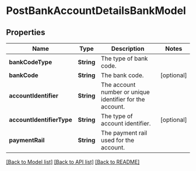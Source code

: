 # PostBankAccountDetailsBankModel

## Properties
Name | Type | Description | Notes
------------ | ------------- | ------------- | -------------
**bankCodeType** | **String** | The type of bank code. | 
**bankCode** | **String** | The bank code. | [optional] 
**accountIdentifier** | **String** | The account number or unique identifier for the account. | 
**accountIdentifierType** | **String** | The type of account identifier. | [optional] 
**paymentRail** | **String** | The payment rail used for the account. | 

[[Back to Model list]](../README.md#documentation-for-models) [[Back to API list]](../README.md#documentation-for-api-endpoints) [[Back to README]](../README.md)


